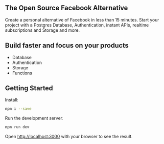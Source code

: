 ## The Open Source Facebook Alternative

Create a personal alternative of Facebook in less than 15 minutes. Start your project with a Postgres Database, Authentication, instant APIs, realtime subscriptions and Storage and more.

## Build faster and focus on your products

- Database
- Authentication
- Storage
- Functions

## Getting Started

Install:

```bash
npm i --save
```

Run the development server:

```bash
npm run dev
```

Open [http://localhost:3000](http://localhost:3000) with your browser to see the result.
